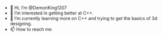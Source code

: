 - 👋 Hi, I’m @DemonKing1207
- 👀 I’m interested in getting better at C++.
- 🌱 I’m currently learning more on C++ and trying to get the basics of 3d designing.
- 📫 How to reach me

